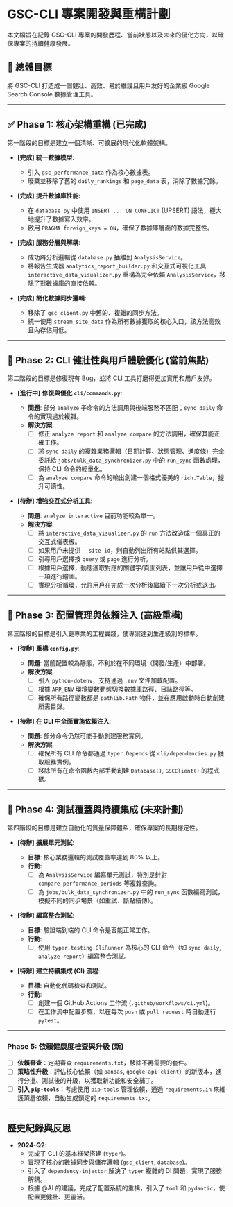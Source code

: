 # GSC-CLI 專案開發與重構計劃

本文檔旨在記錄 GSC-CLI 專案的開發歷程、當前狀態以及未來的優化方向，以確保專案的持續健康發展。

## 🎯 總體目標

將 GSC-CLI 打造成一個健壯、高效、易於維護且用戶友好的企業級 Google Search Console 數據管理工具。

---

## ✅ Phase 1: 核心架構重構 (已完成)

第一階段的目標是建立一個清晰、可擴展的現代化軟體架構。

- **[完成]** **統一數據模型**:

  - 引入 `gsc_performance_data` 作為核心數據表。
  - 廢棄並移除了舊的 `daily_rankings` 和 `page_data` 表，消除了數據冗餘。

- **[完成]** **提升數據庫性能**:

  - 在 `database.py` 中使用 `INSERT ... ON CONFLICT` (UPSERT) 語法，極大地提升了數據寫入效率。
  - 啟用 `PRAGMA foreign_keys = ON`，確保了數據庫層面的數據完整性。

- **[完成]** **服務分層與解耦**:

  - 成功將分析邏輯從 `database.py` 抽離到 `AnalysisService`。
  - 將報告生成器 `analytics_report_builder.py` 和交互式可視化工具 `interactive_data_visualizer.py` 重構為完全依賴 `AnalysisService`，移除了對數據庫的直接依賴。

- **[完成]** **簡化數據同步邏輯**:
  - 移除了 `gsc_client.py` 中舊的、複雜的同步方法。
  - 統一使用 `stream_site_data` 作為所有數據獲取的核心入口，該方法高效且內存佔用低。

---

## 🚀 Phase 2: CLI 健壯性與用戶體驗優化 (當前焦點)

第二階段的目標是修復現有 Bug，並將 CLI 工具打磨得更加實用和用戶友好。

- **[進行中]** **修復與優化 `cli/commands.py`**:

  - **問題**: 部分 `analyze` 子命令的方法調用與後端服務不匹配；`sync daily` 命令的實現過於複雜。
  - **解決方案**:
    - [ ] 修正 `analyze report` 和 `analyze compare` 的方法調用，確保其能正確工作。
    - [ ] 將 `sync daily` 的複雜業務邏輯（日期計算、狀態管理、進度條）完全委託給 `jobs/bulk_data_synchronizer.py` 中的 `run_sync` 函數處理，保持 CLI 命令的輕量化。
    - [ ] 為 `analyze compare` 命令的輸出創建一個格式優美的 `rich.Table`，提升可讀性。

- **[待辦]** **增強交互式分析工具**:
  - **問題**: `analyze interactive` 目前功能較為單一。
  - **解決方案**:
    - [ ] 將 `interactive_data_visualizer.py` 的 `run` 方法改造成一個真正的交互式儀表板。
    - [ ] 如果用戶未提供 `--site-id`，則自動列出所有站點供其選擇。
    - [ ] 引導用戶選擇按 `query` 或 `page` 進行分析。
    - [ ] 根據用戶選擇，動態獲取對應的關鍵字/頁面列表，並讓用戶從中選擇一項進行繪圖。
    - [ ] 實現分析循環，允許用戶在完成一次分析後繼續下一次分析或退出。

---

## 🌟 Phase 3: 配置管理與依賴注入 (高級重構)

第三階段的目標是引入更專業的工程實踐，使專案達到生產級別的標準。

- **[待辦]** **重構 `config.py`**:

  - **問題**: 當前配置較為靜態，不利於在不同環境（開發/生產）中部署。
  - **解決方案**:
    - [ ] 引入 `python-dotenv`，支持通過 `.env` 文件加載配置。
    - [ ] 根據 `APP_ENV` 環境變數動態切換數據庫路徑、日誌路徑等。
    - [ ] 確保所有路徑變數都是 `pathlib.Path` 物件，並在應用啟動時自動創建所需目錄。

- **[待辦]** **在 CLI 中全面實施依賴注入**:
  - **問題**: 部分命令仍然可能手動創建服務實例。
  - **解決方案**:
    - [ ] 確保所有 CLI 命令都通過 `typer.Depends` 從 `cli/dependencies.py` 獲取服務實例。
    - [ ] 移除所有在命令函數內部手動創建 `Database()`, `GSCClient()` 的程式碼。

---

## 🧪 Phase 4: 測試覆蓋與持續集成 (未來計劃)

第四階段的目標是建立自動化的質量保障體系，確保專案的長期穩定性。

- **[待辦]** **擴展單元測試**:

  - **目標**: 核心業務邏輯的測試覆蓋率達到 80% 以上。
  - **行動**:
    - [ ] 為 `AnalysisService` 編寫單元測試，特別是針對 `compare_performance_periods` 等複雜查詢。
    - [ ] 為 `jobs/bulk_data_synchronizer.py` 中的 `run_sync` 函數編寫測試，模擬不同的同步場景（如重試、斷點續傳）。

- **[待辦]** **編寫整合測試**:

  - **目標**: 驗證端到端的 CLI 命令是否能正常工作。
  - **行動**:
    - [ ] 使用 `typer.testing.CliRunner` 為核心的 CLI 命令（如 `sync daily`, `analyze report`）編寫整合測試。

- **[待辦]** **建立持續集成 (CI) 流程**:
  - **目標**: 自動化代碼檢查和測試。
  - **行動**:
    - [ ] 創建一個 GitHub Actions 工作流 (`.github/workflows/ci.yml`)。
    - [ ] 在工作流中配置步驟，以在每次 `push` 或 `pull request` 時自動運行 `pytest`。

---

### Phase 5: 依賴健康度檢查與升級 (新)

- [ ] **依賴審查**：定期審查 `requirements.txt`，移除不再需要的套件。
- [ ] **策略性升級**：評估核心依賴（如 `pandas`, `google-api-client`）的新版本，進行分批、測試後的升級，以獲取新功能和安全補丁。
- [ ] **引入 `pip-tools`**：考慮使用 `pip-tools` 管理依賴，通過 `requirements.in` 來維護頂層依賴，自動生成鎖定的 `requirements.txt`。

---

## 歷史紀錄與反思

- **2024-Q2**:
  - 完成了 CLI 的基本框架搭建 (`typer`)。
  - 實現了核心的數據同步與儲存邏輯 (`gsc_client`, `database`)。
  - 引入了 `dependency-injector` 解決了 `typer` 複雜的 DI 問題，實現了服務解耦。
  - 根據 @AI 的建議，完成了配置系統的重構，引入了 `toml` 和 `pydantic`，使配置更健壯、更靈活。
